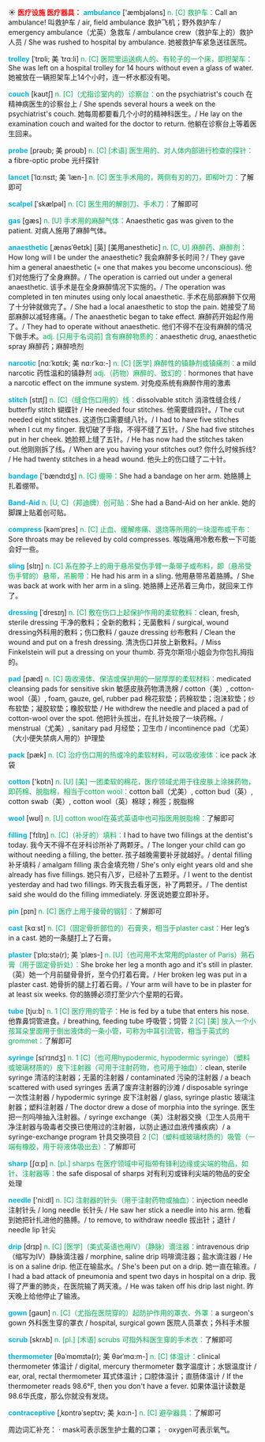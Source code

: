 ☀ <font color="red">**医疗设施 医疗器具：**</font>
<font color="sky blue">**ambulance**</font> ['æmbjələns] 
<font color="#00b050">n. [C] 救护车：</font>Call an ambulance! 叫救护车 / air, field ambulance 救护飞机；野外救护车 / emergency ambulance（尤英）急救车 / ambulance crew（救护车上的）救护人员 / She was rushed to hospital by ambulance. 她被救护车紧急送往医院。
           
<font color="sky blue">**trolley**</font> [ˈtrɒli; 美 ˈtrɑ:li]
<font color="#00b050">n. [C] 医院里运送病人的、有轮子的一个床，即担架车：</font>She was left on a hospital trolley for 14 hours without even a glass of water. 她被放在一辆担架车上14个小时，连一杯水都没有喝。

<font color="sky blue">**couch**</font> [kaʊtʃ]
<font color="#00b050">n. [C]（尤指诊室内的）诊察台：</font>on the psychiatrist's couch 在精神病医生的诊察台上 / She spends several hours a week on the psychiatrist's couch. 她每周都要看几个小时的精神科医生。/ He lay on the examination couch and waited for the doctor to return. 他躺在诊察台上等着医生回来。
           
<font color="sky blue">**probe**</font> [prəʊb; 美 proʊb]
<font color="#00b050">n. [C] [术语] 医生用的、对人体内部进行检查的探针：</font>a fibre-optic probe 光纤探针
           
<font color="sky blue">**lancet**</font> [ˈlɑ:nsɪt; 美 ˈlæn-]
<font color="#00b050">n. [C] 医生手术用的，两侧有刃的刀，即柳叶刀：</font>了解即可

<font color="sky blue">**scalpel**</font> [ˈskælpəl]
<font color="#00b050">n. [C] 医生用的解剖刀、手术刀：</font>了解即可

<font color="sky blue">**gas**</font> [ɡæs] 
<font color="#00b050">n. [U] 手术用的麻醉气体：</font>Anaesthetic gas was given to the patient. 对病人施用了麻醉气体。
           
<font color="sky blue">**anaesthetic**</font> [ˌænəsˈθetɪk]
[英] [美用anesthetic] <font color="#00b050">n. [C, U] 麻醉药、麻醉剂：</font>How long will I be under the anaesthetic? 我会麻醉多长时间？/ They gave him a general anaesthetic (= one that makes you become unconscious). 他们对他施行了全身麻醉。/ The operation is carried out under a general anaesthetic. 该手术是在全身麻醉情况下实施的。/ The operation was completed in ten minutes using only local anaesthetic. 手术在局部麻醉下仅用了十分钟就做完了。/ She had a local anaesthetic to stop the pain. 她接受了局部麻醉以减轻疼痛。/ The anaesthetic began to take effect. 麻醉药开始起作用了。/ They had to operate without anaesthetic. 他们不得不在没有麻醉的情况下做手术。<font color="#00b050">adj. [只用于名词前] 含有麻醉物质的：</font>anaesthetic drug, anaesthetic spray 麻醉药；麻醉喷剂
           
<font color="sky blue">**narcotic**</font> [nɑ:ˈkɒtɪk; 美 nɑ:rˈkɑ:-]
<font color="#00b050">n. [C] [医学] 麻醉性的镇静剂或镇痛剂：</font>a mild narcotic 药性温和的镇静剂 <font color="#00b050">adj.（药物）麻醉的、致幻的：</font>hormones that have a narcotic effect on the immune system. 对免疫系统有麻醉作用的激素
           
<font color="sky blue">**stitch**</font> [stɪtʃ]
<font color="#00b050">n. [C]（缝合伤口用的）线：</font>dissolvable stitch 消溶性缝合线 / butterfly stitch 蝴蝶针 / He needed four stitches. 他需要缝四针。/ The cut needed eight stitches. 这道伤口需要缝八针。/ I had to have five stitches when I cut my finger. 我切破了手指，不得不缝了五针。/ She had five stitches put in her cheek. 她脸颊上缝了五针。/ He has now had the stitches taken out.他刚刚拆了线。/ When are you having your stitches out? 你什么时候拆线? / He had twenty stitches in a head wound. 他头上的伤口缝了二十针。

<font color="sky blue">**bandage**</font> ['bændɪdӡ] 
<font color="#00b050">n. [C] 绷带：</font>She had a bandage on her arm. 她胳膊上扎着绷带。
          
<font color="sky blue">**Band-Aid**</font>
<font color="#00b050">n. [U, C]（邦迪牌）创可贴：</font>She had a Band-Aid on her ankle. 她的脚踝上贴着创可贴。

<font color="sky blue">**compress**</font> [kəmˈpres]
<font color="#00b050">n. [C] 止血、缓解疼痛、退烧等所用的一块湿布或干布：</font>Sore throats may be relieved by cold compresses. 喉咙痛用冷敷布敷一下可能会好一些。           

<font color="sky blue">**sling**</font> [slɪŋ]
<font color="#00b050">n. [C] 系在脖子上的用于悬吊受伤手臂一条带子或布料，即（悬吊受伤手臂的）悬带，吊腕带：</font>He had his arm in a sling. 他用悬带吊着胳膊。/ She was back at work with her arm in a sling. 她胳膊上还吊着三角巾，就回来工作了。
          
<font color="sky blue">**dressing**</font> [ˈdresɪŋ]
<font color="#00b050">n. [C] 敷在伤口上起保护作用的柔软敷料：</font>clean, fresh, sterile dressing 干净的敷料；全新的敷料；无菌敷料 / surgical, wound dressing外科用的敷料；伤口敷料 / gauze dressing 纱布敷料 / Clean the wound and put on a fresh dressing. 清洗伤口并放上新敷料。/ Miss Finkelstein will put a dressing on your thumb. 芬克尔斯坦小姐会为你包扎拇指的。
    
<font color="sky blue">**pad**</font> [pæd]
<font color="#00b050">n. [C] 吸收液体、保洁或保护用的一层厚厚的柔软材料：</font>medicated cleansing pads for sensitive skin 敏感皮肤药物清洗棉 / cotton（美）, cotton-wool（英）, foam, gauze, gel, rubber pad 棉花软垫；药棉软垫；泡沫软垫；纱布软垫；凝胶软垫；橡胶软垫 / He withdrew the needle and placed a pad of cotton-wool over the spot. 他把针头拔出，在扎针处按了一块药棉。/ menstrual（尤美）, sanitary pad 月经垫；卫生巾 / incontinence pad（尤英）（大小便失禁病人用的）护理垫 
    
 <font color="sky blue">**pack**</font> [pæk] 
<font color="#00b050">n. [C] 治疗伤口用的热或冷的柔软材料，可以吸收液体：</font>ice pack 冰袋

<font color="sky blue">**cotton**</font> ['kɒtn] 
<font color="#00b050">n. [U] [美] 一团柔软的棉花，医疗领域尤用于往皮肤上涂抹药物，即药棉、脱脂棉，相当于cotton wool：</font>cotton ball（尤美）, cotton bud（英）, cotton swab（美）, cotton wool（英）棉球；棉签；脱脂棉

<font color="sky blue">**wool**</font> [wʊl] 
<font color="#00b050">n. [U] cotton wool在英式英语中也可指医用脱脂棉：</font>了解即可
               
<font color="sky blue">**filling**</font> [ˈfɪlɪŋ]
<font color="#00b050">n. [C]（补牙的）填料：</font>I had to have two fillings at the dentist's today. 我今天不得不在牙科诊所补了两颗牙。/ The longer your child can go without needing a filling, the better. 孩子越晚需要补牙就越好。/ dental filling 补牙填料 / amalgam filling 汞合金填充物 / She's only eight years old and she already has five fillings. 她只有八岁，已经补了五颗牙。/ I went to the dentist yesterday and had two fillings. 昨天我去看牙医，补了两颗牙。/ The dentist said she would do the filling immediately. 牙医说她要立即补牙。

<font color="sky blue">**pin**</font> [pɪn] 
<font color="#00b050">n. [C] 医疗上用于接骨的钢钉：</font>了解即可

<font color="sky blue">**cast**</font> [kɑːst] 
<font color="#00b050">n. [C]（固定骨折部位的）石膏夹，相当于plaster cast：</font>Her leg’s in a cast. 她的一条腿打上了石膏。
           
<font color="sky blue">**plaster**</font> [ˈplɑ:stə(r); 美 ˈplæs-]
<font color="#00b050">n. [U]（也可用不太常用的plaster of Paris）熟石膏（用于固定骨折处）：</font>She broke her leg a month ago and it's still in plaster.（英）她一个月前腿骨骨折，至今仍打着石膏。/ Her broken leg was put in a plaster cast. 她骨折的腿上打着石膏。/ Your arm will have to be in plaster for at least six weeks. 你的胳膊必须打至少六个星期的石膏。

<font color="sky blue">**tube**</font> [tju:b] 
<font color="#00b050">n. 1 [C] 医疗用的管子：</font>He is fed by a tube that enters his nose. 他靠鼻饲管进食。/ breathing, feeding tube 呼吸管；饲管 <font color="#00b050">2 [C] [美] 放入一个小孩耳朵里面用于倒出液体的一条小管，可称为中耳引流管，相当于英式的grommet：</font>了解即可

<font color="sky blue">**syringe**</font> [sɪˈrɪndʒ]
<font color="#00b050">n. 1 [C]（也可用hypodermic, hypodermic syringe）（塑料或玻璃材质的）皮下注射器（可用于注射药物，也可用于抽血）：</font>clean, sterile syringe 清洁的注射器；无菌的注射器 / contaminated 污染的注射器 / a beach scattered with used syringes 丢满了废弃注射器的沙滩 / disposable syringe 一次性注射器 / hypodermic syringe 皮下注射器 / glass, syringe plastic 玻璃注射器；塑料注射器 / The doctor drew a dose of morphia into the syringe. 医生把一剂吗啡抽入注射器。/ syringe exchange（美）注射器交换（卫生人员用干净注射器与吸毒者交换已使用过的注射器，以防止通过血液传播疾病）/ a syringe-exchange program 针具交换项目 <font color="#00b050">2 [C]（塑料或玻璃材质的）吸管（一端有橡胶，用于将液体吸出去）：</font>了解即可
    
<font color="sky blue">**sharp**</font> [ʃɑːp] 
<font color="#00b050">n. [pl.] sharps 在医疗领域中可指带有锋利边缘或尖端的物品，如针、注射器等：</font>the safe disposal of sharps 对有利刃或锋利尖端的物品的安全处理

<font color="sky blue">**needle**</font> ['ni:dl] 
<font color="#00b050">n. [C] 注射器的针头（用于注射药物或抽血）：</font>injection needle 注射针头 / long needle 长针头 / He saw her stick a needle into his arm. 他看到她把针扎进他的胳膊。/ to remove, to withdraw needle 拔出针；退针 / needle lip 针尖
           
<font color="sky blue">**drip**</font> [drɪp]
<font color="#00b050">n. [C] [医学]（美式英语也用IV）（静脉）滴注器：</font>intravenous drip（缩写为IV）静脉滴注器 / morphine, saline drip 吗啡滴注器；盐水滴注器 / He is on a saline drip. 他正在输盐水。/ She's been put on a drip. 她一直在输液。/ I had a bad attack of pneumonia and spent two days in hospital on a drip. 我得了严重的肺炎，在医院输了两天液。/ He was taken off his drip last night. 昨天晚上给他停止了输液。
    
<font color="sky blue">**gown**</font> [gaʊn]
<font color="#00b050">n. [C]（尤指在医院穿的）起防护作用的罩衣、外罩：</font>a surgeon's gown 外科医生穿的罩衣 / hospital, surgical gown 医院人员罩衣；外科手术服
               
<font color="sky blue">**scrub**</font> [skrʌb]
<font color="#00b050">n. [pl.] [术语] scrubs 可指外科医生穿的手术衣：</font>了解即可
            
<font color="sky blue">**thermometer**</font> [θəˈmɒmɪtə(r); 美 θərˈmɑ:m-]
<font color="#00b050">n. [C] 体温计：</font>clinical thermometer 体温计 / digital, mercury thermometer 数字温度计；水银温度计 / ear, oral, rectal thermometer 耳式体温计；口腔体温计；直肠体温计 / If the thermometer reads 98.6°F, then you don't have a fever. 如果体温计读数是98.6华氏度，那么你就没有发烧。

<font color="sky blue">**contraceptive**</font> [ˌkɒntrəˈseptɪv; 美 ˌkɑ:n-]
<font color="#00b050">n. [C] 避孕器具：</font>了解即可

周边词汇补充：
· mask可表示医生护士戴的口罩；
· oxygen可表示氧气。
